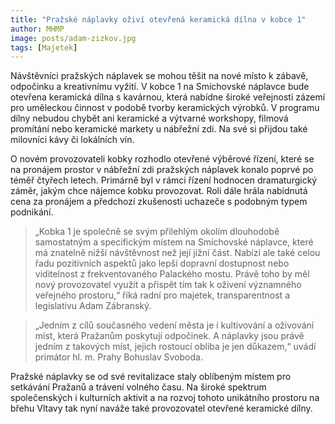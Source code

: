 ```yaml
---
title: "Pražské náplavky oživí otevřená keramická dílna v kobce 1"
author: MHMP
image: posts/adam-zizkov.jpg
tags: [Majetek]
---
```

 
Návštěvníci pražských náplavek se mohou těšit na nové místo k zábavě, odpočinku a kreativnímu vyžití. V kobce 1 na Smíchovské náplavce bude otevřena keramická dílna s kavárnou, která nabídne široké veřejnosti zázemí pro uměleckou činnost v podobě tvorby keramických výrobků. V programu dílny nebudou chybět ani keramické a výtvarné workshopy, filmová promítání nebo keramické markety u nábřežní zdi. Na své si přijdou také milovníci kávy či lokálních vín.

O novém provozovateli kobky rozhodlo otevřené výběrové řízení, které se na pronájem prostor v nábřežní zdi pražských náplavek konalo poprvé po téměř čtyřech letech. Primárně byl v rámci řízení hodnocen dramaturgický záměr, jakým chce nájemce kobku provozovat. Roli dále hrála nabídnutá cena za pronájem a předchozí zkušenosti uchazeče s podobným typem podnikání.

> „Kobka 1 je společně se svým přilehlým okolím dlouhodobě samostatným a specifickým místem na Smíchovské náplavce, které má znatelně nižší návštěvnost než její jižní část. Nabízí ale také celou řadu pozitivních aspektů jako lepší dopravní dostupnost nebo viditelnost z frekventovaného Palackého mostu. Právě toho by měl nový provozovatel využít a přispět tím tak k oživení významného veřejného prostoru,“ říká radní pro majetek, transparentnost a legislativu Adam Zábranský.

> „Jedním z cílů současného vedení města je i kultivování a oživování míst, která Pražanům poskytují odpočinek. A náplavky jsou právě jedním z takových míst, jejich rostoucí obliba je jen důkazem,“ uvádí primátor hl. m. Prahy Bohuslav Svoboda.

Pražské náplavky se od své revitalizace staly oblíbeným místem pro setkávání Pražanů a trávení volného času. Na široké spektrum společenských i kulturních aktivit a na rozvoj tohoto unikátního prostoru na břehu Vltavy tak nyní naváže také provozovatel otevřené keramické dílny.
